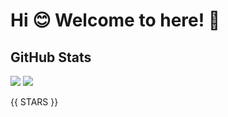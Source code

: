 # Hi :blush: Welcome to here! :wave:
<!--
**alvarosamudio/alvarosamudio** is a ✨ _special_ ✨ repository because its `README.md` (this file) appears on your GitHub profile.
-->
<!-- ![](https://komarev.com/ghpvc/?username=n1coc4cola&color=blue) Haven't enough views to want to show this :/ --->

## GitHub Stats
![](https://github-readme-stats.vercel.app/api?username=n1coc4cola&theme=vue&show_icons=true&icon_color=27d41b&text_color=384048&bg_color=ffffff&hide_title=true")
![](https://github-readme-stats.vercel.app/api/top-langs/?username=n1coc4cola&layout=compact&langs_count=10&hide_title=true)

{{ STARS }}
